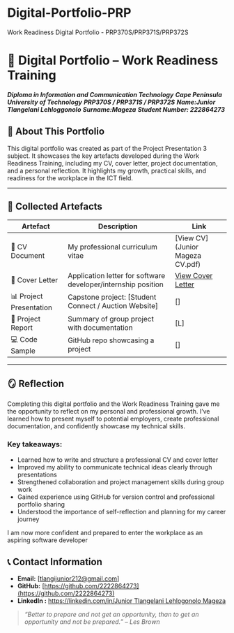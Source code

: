 # Digital-Portfolio-PRP
Work Readiness Digital Portfolio - PRP370S/PRP371S/PRP372S




# 💼 Digital Portfolio – Work Readiness Training 
***Diploma in Information and Communication Technology***
***Cape Peninsula University of Technology***
***PRP370S / PRP371S / PRP372S***
***Name:Junior Tlangelani Lehloggonolo***
***Surname:Mageza***
***Student Number: 222864273*** 




## 📌 About This Portfolio

This digital portfolio was created as part of the Project Presentation 3 subject. 
It showcases the key artefacts developed during the Work Readiness Training, including
my CV, cover letter, project documentation, and a personal reflection. It highlights my 
growth, practical skills, and readiness for the workplace in the ICT field.

---





## 📂 Collected Artefacts

| Artefact | Description | Link |
|---------|-------------|------|
| 📄 CV Document | My professional curriculum vitae | [View CV](Junior Mageza CV.pdf) |
| 💌 Cover Letter | Application letter for software developer/internship position | [View Cover Letter]() |
| 📊 Project Presentation | Capstone project: [Student Connect / Auction Website] | [] |
| 📘 Project Report | Summary of group project with documentation | [L] |
| 💻 Code Sample | GitHub repo showcasing a project | [] |

---



## 🪞 Reflection

Completing this digital portfolio and the Work Readiness Training gave me the opportunity to reflect 
on my personal and professional growth. I’ve learned how to present myself to potential employers, 
create professional documentation, and confidently showcase my technical skills.





### Key takeaways:

- Learned how to write and structure a professional CV and cover letter
- Improved my ability to communicate technical ideas clearly through presentations
- Strengthened collaboration and project management skills during group work
- Gained experience using GitHub for version control and professional portfolio sharing
- Understood the importance of self-reflection and planning for my career journey

I am now more confident and prepared to enter the workplace as an aspiring software developer




## 📞 Contact Information
  
- **Email:** [tlangijunior212@gmail.com]  
- **GitHub:** [https://github.com/2222864273](https://github.com/2222864273)  
- **LinkedIn :** [https://linkedin.com/in/Junior Tlangelani Lehlogonolo Mageza](www.linkedin.com/in/junior-tlangelani-lehlogonolo-mageza-782160263)



> *“Better to prepare and not get an opportunity, than to get an opportunity and not be prepared.” – Les Brown*
